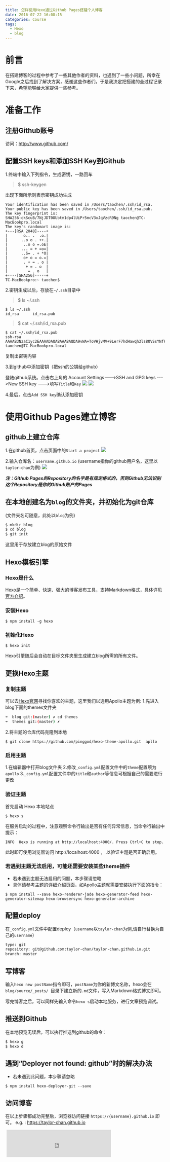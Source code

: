 ```yaml
---
title: 怎样使用Hexo通过Github Pages搭建个人博客
date: 2016-07-22 16:08:15
categories: Course
tags: 
  - Hexo
  - blog
---
```

# 前言
在搭建博客的过程中参考了一些其他作者的资料，也遇到了一些小问题，所幸在Google之后找到了解决方案，感谢这些作者们，于是我决定把搭建的全过程记录下来，希望能够给大家提供一些参考。

# 准备工作

## 注册Github账号
访问：http://www.github.com/

## 配置SSH keys和添加SSH Key到Github

1.终端中输入下列指令，生成密钥，一路回车

>$ ssh-keygen

<!--more-->
出现下面所示则表示密钥成功生成
```
Your identification has been saved in /Users/taochen/.ssh/id_rsa.
Your public key has been saved in /Users/taochen/.ssh/id_rsa.pub.
The key fingerprint is:
SHA256:ckScuB/7NjJDT0OUbtm1dp4lUiPr5mcV3xJqVzcR9Ng taochen@TC-MacBookpro.local
The key's randomart image is:
+---[RSA 2048]----+
|       o.. .  .o.|
|      ..o o . ++.|
|       ..o o =.oE|
|      ... = + =o=|
|      ..S= . + *O|
|       o+ o = o.=|
|       . + = . o |
|        + = . o  |
|         = . o   |
+----[SHA256]-----+
TC-MacBookpro:~ taochen$ 
```

2.密钥生成以后，存放在`~/.ssh`目录中
> $ ls ~/.ssh

```
$ ls ~/.ssh
id_rsa      id_rsa.pub
```

> $ cat ~/.ssh/id_rsa.pub
 

```
$ cat ~/.ssh/id_rsa.pub 
ssh-rsa AAAAB3NzaC1yc2EAAAADAQABAAABAQDA9vWA+ToVHjvMV+9LerF7hdHawqh3ls8OVSsYNfP2ppLS4/w47cWKOR+9Dv6cgqJLstDt7mgnbcpFcztLYZKBy1ZPBgOA1tYtxDIA2pDMIKsYd9M7UosgavCMgBg0dlO1y+xUhnyShqduDHblCCUjM9D+rB6HipeNQWZLWNZ39anPvjTp9ZizdDTtPYi7zaB/fcUatqxeHkFUjHm6WYaC/gQrYsqj1LAonQCdfdgHL8VZg2sXTxl+AOZfX1ZGTs3qXFAoUkDWaMQKC3UNTNrUC9MwNcs/+cLecaDMf+5BBxI71xRP+JLvAy1mTeux2vk0d9FyLU7et9d taochen@TC-MacBookpro.local 
```
复制出密钥内容

3.到github中添加密钥（把ssh的公钥给github）

登陆github系统。点击右上角的 Account Settings--->SSH and GPG keys --->New SSH key --->填写`Title`和`Key`
![](http://ww1.sinaimg.cn/bmiddle/873fcdb7gw1f7js23dlmbj20qu0wejtv.jpg)
![](http://ww1.sinaimg.cn/large/873fcdb7jw1f7jspdbjqxj21ht0vlgv4.jpg)

4.最后，点击`Add SSH key`确认添加密钥

# 使用Github Pages建立博客

## github上建立仓库

1.在github首页，点击页面中的`Start a project`
![](http://ww3.sinaimg.cn/large/873fcdb7jw1f7jsrf98esj21800o443s.jpg)

2.输入仓库名：`username.github.io` (username指你的github用户名，这里以`taylor-chan`为例)
![](http://ww4.sinaimg.cn/large/873fcdb7jw1f7jt682c22j21ew0xe0y6.jpg)

***注：Github Pages的Repository的名字是有规定格式的，否则Github无法识别这个Repository是你的Github账户的Pages***

## 在本地创建名为`blog`的文件夹，并初始化为git仓库
(文件夹名可随意，此处以`blog`为例)
``` bash
$ mkdir blog
$ cd blog
$ git init

```
这里用于存放建立blog的原始文件

## Hexo模板引擎

### Hexo是什么

Hexo是一个简单、快速、强大的博客发布工具，支持Markdown格式，具体详见[官方介绍](https://hexo.io/docs/index.html)。

### 安装Hexo

```
$ npm install -g hexo
```

### 初始化Hexo

```
$ hexo init
```

Hexo引擎随后会自动在目标文件夹里生成建立blog所需的所有文件。

## 更换Hexo主题

### 复制主题

可以去[Hexo官网](https://hexo.io/themes/)寻找你喜欢的主题，这里我们以选用Apollo主题为例:
1.先进入blog下面的themes文件夹
``` bash
➜  blog git:(master) ✗ cd themes
➜  themes git:(master) ✗ 

```
2.将主题的仓库代码克隆到本地
``` 
$ git clone https://github.com/pinggod/hexo-theme-apollo.git  apllo
```

### 启用主题

1.在编辑器中打开blog文件夹
2.修改`_config.yml`配置文件中的`theme`配置项为`apollo`
3.`_config.yml`配置文件中的`title`和`author`等信息可根据自己的需要进行更改

### 验证主题

首先启动 Hexo 本地站点
```
$ hexo s
```

在服务启动的过程中，注意观察命令行输出是否有任何异常信息，当命令行输出中提示： 
```
INFO  Hexo is running at http://localhost:4000/. Press Ctrl+C to stop.
```

此时即可使用浏览器访问 http://localhost:4000 ， 以验证主题是否正确启用。

### 若遇到主题无法启用，可能还需要安装某些theme插件
- 若未遇到主题无法启用的问题，本步骤请忽略
- 具体请参考主题的详细介绍页面，如Apollo主题就需要安装执行下面的指令：

```
$ npm install --save hexo-renderer-jade hexo-generator-feed hexo-generator-sitemap hexo-browsersync hexo-generator-archive
```

## 配置deploy

在`_config.yml`文件中配置deploy（`username`以`taylor-chan`为例,请自行替换为自己的`username`）

``` bash
type: git
repository: git@github.com:taylor-chan/taylor-chan.github.io.git
branch: master
```

## 写博客

输入`hexo new postName`指令即可，`postName`为你的新博文名称，hexo会在 `blog/source/_posts/ `目录下建立新的`.md`文件，写入Markdown格式博文即可。

写完博客之后，可以同样先输入命令`hexo s`启动本地服务，进行文章预览调试。

## 推送到Github
在本地预览无误后，可以执行推送到github的命令：
```bash
$ hexo g
$ hexo d
```

## 遇到“Deployer not found: github”时的解决办法
- 若未遇到此问题，本步骤请忽略

```
$ npm install hexo-deployer-git --save
```

## 访问博客

在以上步骤都成功完整后，浏览器访问链接 `https://{username}.github.io` 即可。
e.g. : https://taylor-chan.github.io
<iframe frameborder="no" border="0" marginwidth="0" marginheight="0" width=0 height=0 src="http://music.163.com/outchain/player?type=2&id=425298905&auto=0&height=0"></iframe>
<iframe frameborder="no" border="0" marginwidth="0" marginheight="0" width=330 height=86 src="https://music.163.com/outchain/player?type=2&id=425298905&auto=1&height=66"></iframe>

<!-- >最近访客

<div class="ds-recent-visitors" data-num-items="28" data-avatar-size="42" id="ds-recent-visitors"></div>
<br> -->
